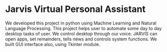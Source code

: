 # Jarvis Virtual Personal Assistant
 We developed this project in python using Machine Learning and Natural Language Processing. This project helps user to automate some day to day desktop tasks of user. We control desktop through our voice. JARVIS can open apps, set remainders, tells news and controls system functions. We built GUI interface also, using Tkinter module.
